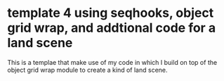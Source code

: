 # template 4 using seqhooks, object grid wrap, and addtional code for a land scene

This is a templae that make use of my code in which I build on top of the object grid wrap module to create a kind of land scene.